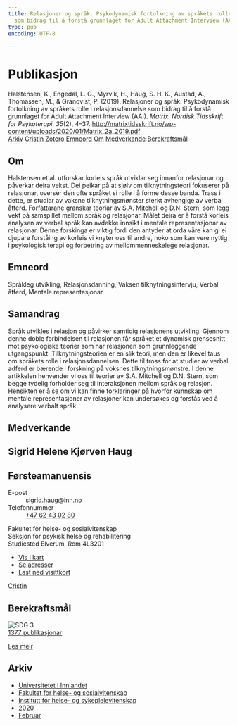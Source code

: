 ```yaml
---
title: Relasjoner og språk. Psykodynamisk fortolkning av språkets rolle i relasjonsdannelse
  som bidrag til å forstå grunnlaget for Adult Attachment Interview (AAI)
type: pub
encoding: UTF-8

---
```

<h1>Publikasjon</h1>
<article id="csl-bib-container-3JXYPR6U" class="csl-bib-container">
  <div class="csl-bib-body"> <div class="csl-entry">Halstensen, K., Engedal, L. G., Myrvik, H., Haug, S. H. K., Austad, A., Thomassen, M., &#38; Granqvist, P. (2019). Relasjoner og språk. Psykodynamisk fortolkning av språkets rolle i relasjonsdannelse som bidrag til å forstå grunnlaget for Adult Attachment Interview (AAI). <i>Matrix. Nordisk Tidsskrift for Psykoterapi</i>, <i>35</i>(2), 4–37. <a href="http://matrixtidsskrift.no/wp-content/uploads/2020/01/Matrix_2a_2019.pdf">http://matrixtidsskrift.no/wp-content/uploads/2020/01/Matrix_2a_2019.pdf</a></div> </div>
  <div class="csl-bib-buttons">
    <a href="#taxonomy-article-3JXYPR6U" alt="archive" class="csl-bib-button">Arkiv</a>
    <a href="https://app.cristin.no/results/show.jsf?id=1791234" alt="Cristin" class="csl-bib-button">Cristin</a>
    <a href="http://zotero.org/groups/5881554/items/3JXYPR6U" alt="Zotero" class="csl-bib-button">Zotero</a>
    <a href="#keywords-article-3JXYPR6U" alt="keywords" class="csl-bib-button">Emneord</a>
    <a href="#about-article-3JXYPR6U" alt="about_pub" class="csl-bib-button">Om</a>
    <a href="#contributors-article-3JXYPR6U" alt="contributors" class="csl-bib-button">Medverkande</a>
    <a href="#sdg-article-3JXYPR6U" alt="sdg" class="csl-bib-button">Berekraftsmål</a>
  </div>
  <div id="csl-bib-meta-container-3JXYPR6U"></div>
</article>
<div id="csl-bib-meta-3JXYPR6U" class="csl-bib-meta">
  <article id="about-article-3JXYPR6U" class="about_pub-article">
    <h1>Om</h1>
    Halstensen et al. utforskar korleis språk utviklar seg innanfor relasjonar og påverkar deira vekst. Dei peikar på at sjølv om tilknytningsteori fokuserer på relasjonar, overser den ofte språket si rolle i å forme desse banda. Trass i dette, er studiar av vaksne tilknytningsmønster sterkt avhengige av verbal åtferd. Forfattarane granskar teoriar av S.A. Mitchell og D.N. Stern, som legg vekt på samspillet mellom språk og relasjonar. Målet deira er å forstå korleis analysen av verbal språk kan avdekke innsikt i mentale representasjonar av relasjonar. Denne forskinga er viktig fordi den antyder at orda våre kan gi ei djupare forståing av korleis vi knyter oss til andre, noko som kan vere nyttig i psykologisk terapi og forbetring av mellommenneskelege relasjonar.
  </article>
  <article id="keywords-article-3JXYPR6U" class="keywords-article">
    <h1>Emneord</h1>
    Språkleg utvikling, Relasjonsdanning, Vaksen tilknytningsintervju, Verbal åtferd, Mentale representasjonar
  </article>
  <article id="abstract-article-3JXYPR6U" class="abstract-article">
    <h1>Samandrag</h1>
    Språk utvikles i relasjon og påvirker samtidig relasjonens utvikling. 
Gjennom denne doble forbindelsen til relasjonen får språket et dynamisk grensesnitt mot psykologiske teorier som har relasjonen som 
grunnleggende utgangspunkt. Tilknytningsteorien er en slik teori, 
men den er likevel taus om språkets rolle i relasjonsdannelsen. Dette 
til tross for at studier av verbal adferd er bærende i forskning på voksnes tilknytningsmønstre. I denne artikkelen henvender vi oss til teorier 
av S.A. Mitchell og D.N. Stern, som begge tydelig forholder seg til 
interaksjonen mellom språk og relasjon. Hensikten er å se om vi kan finne forklaringer på hvorfor kunnskap om mentale representasjoner av relasjoner kan undersøkes og forstås ved å analysere verbalt språk.
  </article>
  <article id="contributors-article-3JXYPR6U" class="contributors-article">
    <h1>Medverkande</h1>
    <div class="personas"> <div class="vrtx-hinn-person-card"> <div class="photo"> <i class="lar la-user-circle missing-person"></i> </div> <div class="info"> <hgroup><h1>Sigrid Helene Kjørven Haug</h1> <h2>Førsteamanuensis</h2> </hgroup><dl> <dt>E-post</dt> <dd> <a href="mailto:sigrid.haug@inn.no">sigrid.haug@inn.no</a> </dd> <dt>Telefonnummer</dt> <dd><a href="tel:+4762430280"> +47 62 43 02 80 </a></dd> </dl> <p> Fakultet for helse- og sosialvitenskap<br> Seksjon for psykisk helse og rehabilitering<br> Studiested Elverum, Rom 4L3201 </p> <ul class="vrtx-hinn-links"> <li><a href="https://www.google.com/maps?q=60.88177,11.53669">Vis i kart</a></li> <li><a href="https://www.inn.no/finn-en-ansatt/sigrid-haug.html#vrtx-hinn-addresses">Se adresser</a></li> <li><a href="https://www.inn.no/finn-en-ansatt/sigrid-haug.html?vrtx=vcf">Last ned visittkort</a></li> </ul> </div> </div> <a href="https://app.cristin.no/persons/show.jsf?id=414155" alt="Cristin URL" class="personas-cristin">Cristin</a> </div>
  </article>
  <article id="sdg-article-3JXYPR6U" class="sdg-article">
    <h1>Berekraftsmål</h1>
    <div class="sdg-container"><div id="sdg3" class="sdg">
        <img src="{{< params subfolder >}}images/sdg/sdg03_nn.png" class="image" alt="SDG 3">
        <div class="sdg-overlay">
          <a href="{{< params subfolder >}}nn/archive/?sdg=3#archive" class="sdg-publication-count"><span>1377</span> publikasjonar</a>
          <p><a href="https://fn.no/om-fn/fns-baerekraftsmaal/god-helse-og-livskvalitet?lang=nno-NO" class="sdg-read-more">Les meir</a></p>
        </div>
      </div></div>
  </article>
  <article id="taxonomy-article-3JXYPR6U" class="taxonomy-article">
    <h1>Arkiv</h1>
    <ul>
      <li><a href="{{< params subfolder >}}nn/archive/?key=3DCRN523">Universitetet i Innlandet</a></li>
      <li><a href="{{< params subfolder >}}nn/archive/?key=IDKFS3MX">Fakultet for helse- og sosialvitenskap</a></li>
      <li><a href="{{< params subfolder >}}nn/archive/?key=GTV4ECMZ">Institutt for helse- og sykepleievitenskap</a></li>
      <li><a href="{{< params subfolder >}}nn/archive/?key=LNJIKLR2">2020</a></li>
      <li><a href="{{< params subfolder >}}nn/archive/?key=N8B9UQSD">Februar</a></li>
    </ul>
  </article>
</div>
